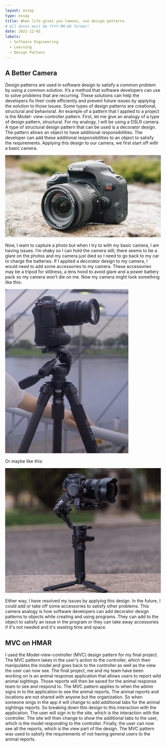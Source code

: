 ```yaml
---
layout: essay
type: essay
title: When life gives you lemons, use design patterns
# All dates must be YYYY-MM-DD format!
date: 2021-12-01
labels:
  - Software Engineering
  - Learning
  - Design Pattens
---
```


## A Better Camera

Design patterns are used in software design to satisfy a common problem by using a common solution. It’s a method that software developers can use to solve problems that are recurring. These solutions can help the developers fix their code efficiently and prevent future issues by applying the solution to those issues. Some types of design patterns are creational, structural and behavioral. An example of a pattern that I applied to a project is the Model- view-controller pattern. 
First, let me give an analogy of a type of design pattern, structural. For my analogy, I will be using a DSLR camera. A type of structural design pattern that can be used is a decorator design. The pattern allows an object to have additional responsibilities. The developer can add these additional responsibilities to an object to satisfy the requirements. Applying this design to our camera, we first start off with a basic camera. 

<img class="ui small floated image" src="../images/basic cam.jpg">

Now, I want to capture a photo but when I try to with my basic camera, I am having issues. I’m shaky so I can hold the camera still, there seems to be a glare on the photos and my camera just died so I need to go back to my car to charge the batteries. If I applied a decorator design to my camera, I would need to add some accessories to my camera. These accessories may be a tripod for stillness, a lens hood to avoid glare and a power battery pack so my camera won’t die on me. Now my camera might look something like this: 

<img class="ui small image" src="../images/tripod.png">

Or maybe like this:

<img class="ui small image" src="../images/tripod2.png">

Either way, I have resolved my issues by applying this design. In the future, I could add or take off some accessories to satisfy other problems. 
This camera analogy is how software developers can add decorator design patterns to objects while creating and using programs. They can add to the object to satisfy an issue in the program or they can take away accessories if it's not needed and it's wasting time and space. 


## MVC on HMAR

I used the Model-view-controller (MVC) design pattern for my final project. The MVC pattern takes in the user's action to the controller, which then manipulates the model and goes back to the controller as well as the view the user can now see. The final project, me and my team have been working on is an animal response application that allows users to report wild animal sightings. Those reports will then be saved for the animal response team to see and respond to. The MVC pattern applies to when the admin signs in to the application to see the animal reports. The animal reports and locations are not shared with anyone but the organization. So when someone sings in the app it will change to add additional tabs for the animal sightings reports. So breaking down this design to this interaction with the application. The user will sign in to the site, which is the interaction with the controller. The site will then change to show the additional tabs to the user, which is the model responding to the controller. Finally, the user can now see all the reports, which is the view part of the design. The MVC pattern was used to satisfy the requirements of not having general users to the animal reports. 

